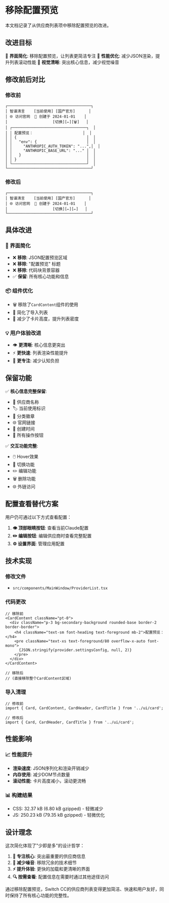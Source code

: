 # 移除配置预览

本文档记录了从供应商列表项中移除配置预览的改进。

## 改进目标

🎯 **界面简化**: 移除配置预览，让列表更简洁专注
🚀 **性能优化**: 减少JSON渲染，提升列表滚动性能
👀 **视觉清晰**: 突出核心信息，减少视觉噪音

## 修改前后对比

### 修改前
```
┌─────────────────────────────────────┐
│ 智谱清言    [当前使用] [国产官方]      │
│ 🌐 访问官网  📅 创建于 2024-01-01    │
│                    [切换][✏️][🗑️]   │
│ ┌─────────────────────────────────┐  │
│ │ 配置预览：                      │  │
│ │ {                               │  │  
│ │   "env": {                      │  │
│ │     "ANTHROPIC_AUTH_TOKEN": "...",│  │
│ │     "ANTHROPIC_BASE_URL": "..." │  │
│ │   }                             │  │
│ │ }                               │  │
│ └─────────────────────────────────┘  │
└─────────────────────────────────────┘
```

### 修改后
```
┌─────────────────────────────────────┐
│ 智谱清言    [当前使用] [国产官方]      │
│ 🌐 访问官网  📅 创建于 2024-01-01    │
│                    [切换][✏️][✏️]   │
└─────────────────────────────────────┘
```

## 具体改进

### 🧹 界面简化
- ❌ **移除**: JSON配置预览区域
- ❌ **移除**: "配置预览" 标题  
- ❌ **移除**: 代码块背景容器
- ✅ **保留**: 所有核心功能和信息

### 📦 组件优化
- 🗑️ 移除了`CardContent`组件的使用
- 🧹 简化了导入列表
- 📏 减少了卡片高度，提升列表密度

### 💡 用户体验改进
- 👁️ **更清晰**: 核心信息更突出
- ⚡ **更快速**: 列表渲染性能提升
- 🎯 **更专注**: 减少认知负担

## 保留功能

✅ **核心信息完整保留**:
- 📝 供应商名称
- 🏷️ 当前使用标识
- 🏢 分类徽章  
- 🌐 官网链接
- 📅 创建时间
- 🔘 所有操作按钮

✅ **交互功能完整**:
- 🖱️ Hover效果
- 🔄 切换功能
- ✏️ 编辑功能  
- 🗑️ 删除功能
- 🌐 外链访问

## 配置查看替代方案

用户仍可通过以下方式查看配置：

1. **👁️ 顶部眼睛按钮**: 查看当前Claude配置
2. **✏️ 编辑按钮**: 编辑供应商时查看完整配置
3. **⚙️ 设置界面**: 管理应用配置

## 技术实现

### 修改文件
- `src/components/MainWindow/ProviderList.tsx`

### 代码更改
```tsx
// 移除前
<CardContent className="pt-0">
  <div className="p-3 bg-secondary-background rounded-base border-2 border-border">
    <h4 className="text-sm font-heading text-foreground mb-2">配置预览：</h4>
    <pre className="text-xs text-foreground/80 overflow-x-auto font-mono">
      {JSON.stringify(provider.settingsConfig, null, 2)}
    </pre>
  </div>
</CardContent>

// 移除后
// (直接移除整个CardContent区域)
```

### 导入清理
```tsx
// 修改前
import { Card, CardContent, CardHeader, CardTitle } from '../ui/card';

// 修改后  
import { Card, CardHeader, CardTitle } from '../ui/card';
```

## 性能影响

### 📈 性能提升
- **渲染速度**: JSON序列化和渲染开销减少
- **内存使用**: 减少DOM节点数量
- **滚动性能**: 卡片高度减小，滚动更流畅

### 📊 构建结果
- CSS: 32.37 kB (6.80 kB gzipped) - 轻微减少
- JS: 250.23 kB (79.35 kB gzipped) - 轻微优化

## 设计理念

这次简化体现了"少即是多"的设计哲学：

1. **🎯 专注核心**: 突出最重要的供应商信息
2. **🧹 减少噪音**: 移除冗余的技术细节
3. **⚡ 提升体验**: 更快的加载和更清晰的界面
4. **🔍 按需查看**: 配置信息在需要时通过其他途径访问

通过移除配置预览，Switch CC的供应商列表变得更加简洁、快速和用户友好，同时保持了所有核心功能的完整性。